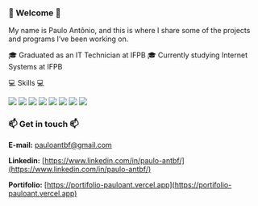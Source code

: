 ### 🤙 Welcome 👋

My name is Paulo Antônio, and this is where I share some of the projects and programs I’ve been working on.

🎓 Graduated as an IT Technician at IFPB
🎓 Currently studying Internet Systems at IFPB

💻 Skills 💻

![](https://img.shields.io/badge/Next.js-000000?style=flat&logo=nextdotjs&logoColor=white)
![](https://img.shields.io/badge/react-%2320232a.svg?style=for-the-badge&logo=react&logoColor=%2361DAFB)
![](https://img.shields.io/badge/spring-%236DB33F.svg?style=for-the-badge&logo=spring&logoColor=white)
![](https://img.shields.io/badge/express.js-%23404d59.svg?style=for-the-badge&logo=express&logoColor=%2361DAFB)
![](https://img.shields.io/badge/TypeScript-3178C6?style=flat&logo=typescript&logoColor=white)
![](https://img.shields.io/badge/MySQL-005C84?style=for-the-badge&logo=mysql&logoColor=white)
![](https://img.shields.io/badge/firebase-%23039BE5.svg?style=for-the-badge&logo=firebase)
![](https://img.shields.io/badge/MongoDB-47A248?style=flat&logo=mongodb&logoColor=white)

  

### 📫 Get in touch 📫

**E-mail:** pauloantbf@gmail.com

**Linkedin:** [https://www.linkedin.com/in/paulo-antbf/](https://www.linkedin.com/in/paulo-antbf/)

**Portifolio:** [https://portifolio-pauloant.vercel.app](https://portifolio-pauloant.vercel.app)
